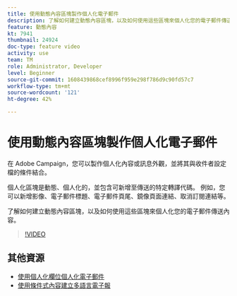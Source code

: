 ```yaml
---
title: 使用動態內容區塊製作個人化電子郵件
description: 了解如何建立動態內容區塊，以及如何使用這些區塊來個人化您的電子郵件傳送內容。
feature: 動態內容
kt: 7941
thumbnail: 24924
doc-type: feature video
activity: use
team: TM
role: Administrator, Developer
level: Beginner
source-git-commit: 1608439868cef8996f959e298f786d9c90fd57c7
workflow-type: tm+mt
source-wordcount: '121'
ht-degree: 42%

---
```



# 使用動態內容區塊製作個人化電子郵件

在 Adobe Campaign，您可以製作個人化內容或訊息外觀，並將其與收件者設定檔的條件結合。

個人化區塊是動態、個人化的，並包含可新增至傳送的特定轉譯代碼。 例如，您可以新增影像、電子郵件標題、電子郵件頁尾、鏡像頁面連結、取消訂閱連結等。

了解如何建立動態內容區塊，以及如何使用這些區塊來個人化您的電子郵件傳送內容。

>[!VIDEO](https://video.tv.adobe.com/v/24924?quality=12)

## 其他資源

* [使用個人化欄位個人化電子郵件](/help/content-creation/personalize-emails-using-personalization-fields.md)
* [使用條件式內容建立多語言電子報](/help/content-creation/create-a-multilingual-newsletter-using-conditional-content.md)
